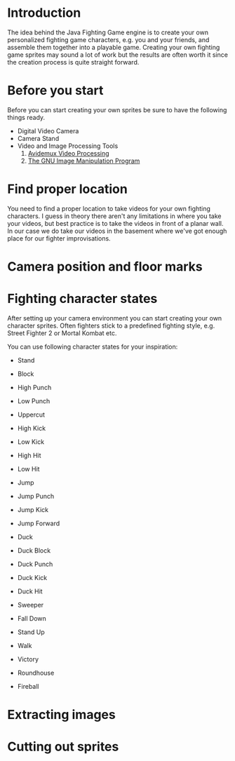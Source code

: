 # Introduction #

The idea behind the Java Fighting Game engine is to create your own personalized fighting game characters, e.g. you and your friends, and assemble them together into a playable game. Creating your own fighting game sprites may sound a lot of work but the results are often worth it since the creation process is quite straight forward.

# Before you start #

Before you can start creating your own sprites be sure to have the following things ready.

  * Digital Video Camera
  * Camera Stand
  * Video and Image Processing Tools
    1. [Avidemux Video Processing](http://avidemux.org/)
    1. [The GNU Image Manipulation Program](http://www.gimp.org/)

# Find proper location #

You need to find a proper location to take videos for your own fighting characters. I guess in theory there aren't any limitations in where you take your videos, but best practice is to take the videos in front of a planar wall. In our case we do take our videos in the basement where we've got enough place for our fighter improvisations.

# Camera position and floor marks #

# Fighting character states #

After setting up your camera environment you can start creating your own character sprites. Often fighters stick to a predefined fighting style, e.g. Street Fighter 2 or Mortal Kombat etc.

You can use following character states for your inspiration:

  * Stand
  * Block
  * High Punch
  * Low Punch
  * Uppercut
  * High Kick
  * Low Kick
  * High Hit
  * Low Hit

  * Jump
  * Jump Punch
  * Jump Kick
  * Jump Forward

  * Duck
  * Duck Block
  * Duck Punch
  * Duck Kick
  * Duck Hit
  * Sweeper

  * Fall Down
  * Stand Up

  * Walk
  * Victory
  * Roundhouse
  * Fireball

# Extracting images #

# Cutting out sprites #